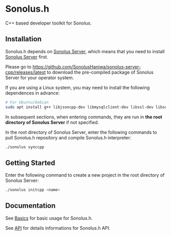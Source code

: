 # Sonolus.h

C++ based developer toolkit for Sonolus.

## Installation

Sonolus.h depends on [Sonolus Server](https://github.com/SonolusHaniwa/sonolus-server-cpp), which means that you need to install [Sonolus Server](https://github.com/SonolusHaniwa/sonolus-server-cpp) first.

Please go to <https://github.com/SonolusHaniwa/sonolus-server-cpp/releases/latest> to download the pre-compiled package of Sonolus Server for your operator system.

If you are using a Linux system, you may need to install the following dependences in advance:

```bash
# For Ubuntu/Debian
sudo apt install g++ libjsoncpp-dev libmysqlclient-dev libssl-dev libsqlite3-dev libcurl4 libzip-dev -y
```

In subsequent sections, when entering commands, they are run in **the root directory of Sonolus Server** if not specified.

In the root directory of Sonolus Server, enter the following commands to pull Sonolus.h repository and compile Sonolus.h interpreter:

```bash
./sonolus synccpp
```

## Getting Started

Enter the following command to create a new project in the root directory of Sonolus Server:

```bash
./sonolus initcpp <name>
```



## Documentation

See [Basics](./basics/intro.md) for basic usage for Sonolus.h.

See [API](./api/index.md) for details informations for Sonolus.h API.